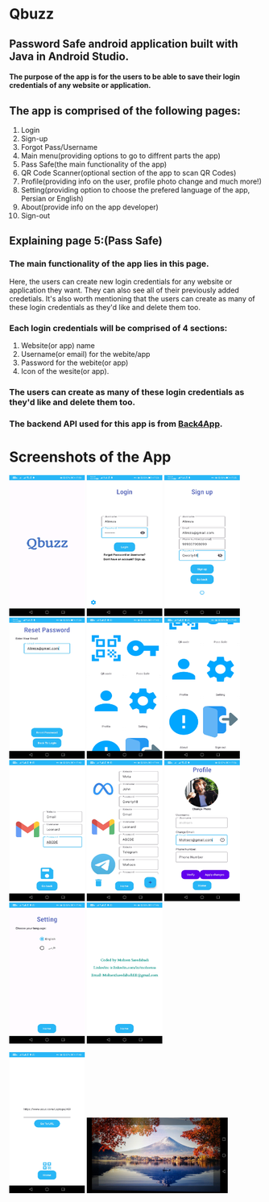 # Qbuzz
## Password Safe android application built with Java in Android Studio.
#### The purpose of the app is for the users to be able to save their login credentials of any website or application.
## The app is comprised of the following pages:
1. Login
2. Sign-up
3. Forgot Pass/Username
4. Main menu(providing options to go to diffrent parts the app)
5. Pass Safe(the main functionality of the app)
6. QR Code Scanner(optional section of the app to scan QR Codes)
7. Profile(providing info on the user, profile photo change and much more!)
8. Setting(providing option to choose the prefered language of the app, Persian or English)
9. About(provide info on the app developer)
  10. Sign-out

## Explaining page 5:(Pass Safe)
### The main functionality of the app lies in this page. 

Here, the users can create new login credentials for any website or application they want. They can also see all of their previously added credetials. It's also worth mentioning that the users can create as many of these login credentials as they'd like and delete them too.
### Each login credentials will be comprised of 4 sections: 
1. Website(or app) name 
2. Username(or email) for the webite/app 
3. Password for the webite(or app) 
4. Icon of the wesite(or app).
### The users can create as many of these login credentials as they'd like and delete them too.
### The backend API used for this app is from [Back4App](https://Back4App.com).
# Screenshots of the App
<p float="left">
  <img src="https://github.com/MohsenSa/Qbuzz/blob/main/App%20Screenshots/First%20Page%20-%20Qbuzz%20Logo.jpg" width="150" height="280">
  <img src="https://github.com/MohsenSa/Qbuzz/blob/main/App%20Screenshots/Login%20Page.jpg?raw=true" width="150" height="280">
  <img src="https://github.com/MohsenSa/Qbuzz/blob/main/App%20Screenshots/Signup%20Page.jpg?raw=true" width="150" height="280">
  <img src="https://github.com/MohsenSa/Qbuzz/blob/main/App%20Screenshots/Reset%20Password%20Page.jpg?raw=true" width="150" height="280">
  <img src="https://github.com/MohsenSa/Qbuzz/blob/main/App%20Screenshots/Main%20Menu%201.jpg?raw=true" width="150" height="280">
  <img src="https://github.com/MohsenSa/Qbuzz/blob/main/App%20Screenshots/Main%20Menu%202.jpg?raw=true" width="150" height="280">
  <img src="https://github.com/MohsenSa/Qbuzz/blob/main/App%20Screenshots/Add%20Credentials%20-%20Gmail.jpg?raw=true" width="150" height="280">
  <img src="https://github.com/MohsenSa/Qbuzz/blob/main/App%20Screenshots/All%20Credentials.jpg?raw=true" width="150" height="280">
  <img src="https://github.com/MohsenSa/Qbuzz/blob/main/App%20Screenshots/Profile.jpg?raw=true" width="150" height="280">
  <img src="https://github.com/MohsenSa/Qbuzz/blob/main/App%20Screenshots/Setting.jpg?raw=true" width="150" height="280">
  <img src="https://github.com/MohsenSa/Qbuzz/blob/main/App%20Screenshots/About.jpg?raw=true" width="150" height="280">
</p>
<img src="https://github.com/MohsenSa/Qbuzz/blob/main/App%20Screenshots/QR%20Code%20Scanned.jpg?raw=true" width="150" height="280">
  <img src="https://github.com/MohsenSa/Qbuzz/blob/main/App%20Screenshots/QR%20Code%20Scanner.jpg?raw=true" width="280" height="150">


